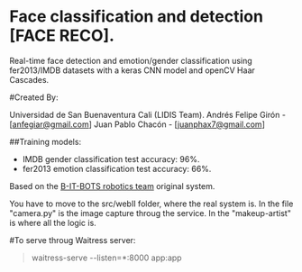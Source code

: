 # Face classification and detection [FACE RECO].
Real-time face detection and emotion/gender classification using fer2013/IMDB datasets with a keras CNN model and openCV Haar Cascades.

#Created By:

Universidad de San Buenaventura Cali (LIDIS Team).
Andrés Felipe Girón - [anfegiar@gmail.com]
Juan Pablo Chacón -   [juanphax7@gmail.com]

##Training models:
* IMDB gender classification test accuracy: 96%.
* fer2013 emotion classification test accuracy: 66%.

Based on the [B-IT-BOTS robotics team](https://mas-group.inf.h-brs.de/?page_id=622) original system.

You have to move to the src/webII folder, where the real system is.
In the file "camera.py" is the image capture throug the service.
In the "makeup-artist" is where all the logic is.


#To serve throug Waitress server:

> waitress-serve --listen=*:8000 app:app
